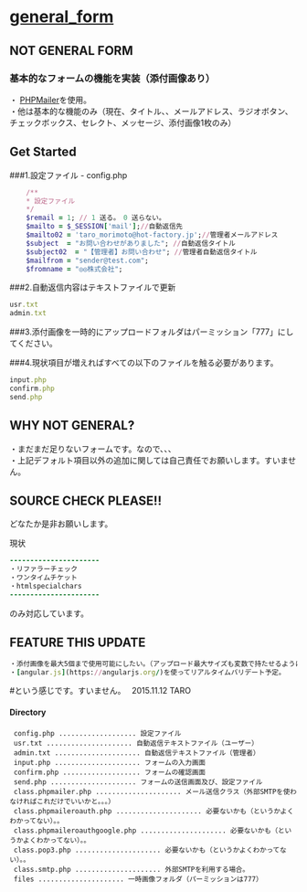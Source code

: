# [general_form](https://github.com/taromorimotohf/general_form/)

## NOT GENERAL FORM
### 基本的なフォームの機能を実装（添付画像あり）
・ [PHPMailer](https://github.com/PHPMailer/PHPMailer)を使用。  
・他は基本的な機能のみ（現在、タイトル、、メールアドレス、ラジオボタン、チェックボックス、セレクト、メッセージ、添付画像1枚のみ）  

## Get Started
###1.設定ファイル - config.php

```rb
    /**
    * 設定ファイル
    */
    $remail = 1; // 1 送る。　0 送らない。
    $mailto = $_SESSION['mail'];//自動返信先
    $mailto02 = 'taro_morimoto@hot-factory.jp';//管理者メールアドレス
    $subject  = "お問い合わせがありました"; //自動返信タイトル
    $subject02  = "【管理者】お問い合わせ"; //管理者自動返信タイトル  
    $mailfrom = "sender@test.com";   
    $fromname = "◎◎株式会社";  
```
###2.自動返信内容はテキストファイルで更新
```rb
usr.txt
admin.txt

```
###3.添付画像を一時的にアップロードフォルダはパーミッション「777」にしてください。  

###4.現状項目が増えればすべての以下のファイルを触る必要があります。
```rb
input.php
confirm.php
send.php

```

## WHY NOT GENERAL?
・まだまだ足りないフォームです。なので、、、  
・上記デフォルト項目以外の追加に関しては自己責任でお願いします。すいません。  

## SOURCE CHECK PLEASE!!
どなたか是非お願いします。

現状
```rb
----------------------
・リファラーチェック
・ワンタイムチケット
・htmlspecialchars
----------------------
```
のみ対応しています。

## FEATURE THIS UPDATE
```rb
・添付画像を最大5個まで使用可能にしたい。（アップロード最大サイズも変数で持たせるように。）
・[angular.js](https://angularjs.org/)を使ってリアルタイムバリデート予定。
```

#という感じです。すいません。　
2015.11.12 TARO 

#### Directory
```
 config.php ................... 設定ファイル
 usr.txt ..................... 自動返信テキストファイル（ユーザー）
 admin.txt ..................... 自動返信テキストファイル（管理者）
 input.php ..................... フォームの入力画面
 confirm.php ................... フォームの確認画面
 send.php ..................... フォームの送信画面及び、設定ファイル
 class.phpmailer.php ..................... メール送信クラス（外部SMTPを使わなければこれだけでいいかと。。。）
 class.phpmaileroauth.php ..................... 必要ないかも（というかよくわかってない）。。
 class.phpmaileroauthgoogle.php ..................... 必要ないかも（というかよくわかってない）。。
 class.pop3.php ..................... 必要ないかも（というかよくわかってない）。。
 class.smtp.php ..................... 外部SMTPを利用する場合。
 files ..................... 一時画像フォルダ（パーミッションは777）

```
